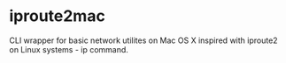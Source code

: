 iproute2mac
===========

CLI wrapper for basic network utilites on Mac OS X inspired with iproute2 on Linux systems - ip command.
